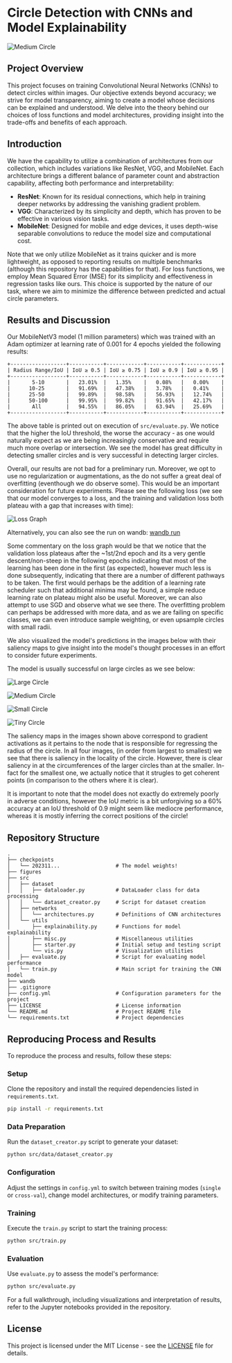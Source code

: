 # Circle Detection with CNNs and Model Explainability

![Medium Circle](figures/medium_circle.png)

## Project Overview

This project focuses on training Convolutional Neural Networks (CNNs) to detect circles within images. Our objective extends beyond accuracy; we strive for model transparency, aiming to create a model whose decisions can be explained and understood. We delve into the theory behind our choices of loss functions and model architectures, providing insight into the trade-offs and benefits of each approach.

## Introduction

We have the capability to utilize a combination of architectures from our collection, which includes variations like ResNet, VGG, and MobileNet. Each architecture brings a different balance of parameter count and abstraction capability, affecting both performance and interpretability:

- **ResNet**: Known for its residual connections, which help in training deeper networks by addressing the vanishing gradient problem.
- **VGG**: Characterized by its simplicity and depth, which has proven to be effective in various vision tasks.
- **MobileNet**: Designed for mobile and edge devices, it uses depth-wise separable convolutions to reduce the model size and computational cost.

Note that we only utilize MobileNet as it trains quicker and is more lightweight, as opposed to reporting results on multiple benchmarks (although this repository has the capabilities for that). For loss functions, we employ Mean Squared Error (MSE) for its simplicity and effectiveness in regression tasks like ours. This choice is supported by the nature of our task, where we aim to minimize the difference between predicted and actual circle parameters.

## Results and Discussion

Our MobileNetV3 model (1 million parameters) which was trained with an Adam optimizer at learning rate of 0.001 for 4 epochs yielded the following results:

```
+------------------+-----------+------------+-----------+------------+
| Radius Range/IoU | IoU ≥ 0.5 | IoU ≥ 0.75 | IoU ≥ 0.9 | IoU ≥ 0.95 |
+------------------+-----------+------------+-----------+------------+
|       5-10       |   23.01%  |   1.35%    |   0.08%   |   0.00%    |
|      10-25       |   91.69%  |   47.38%   |   3.78%   |   0.41%    |
|      25-50       |   99.89%  |   98.58%   |   56.93%  |   12.74%   |
|      50-100      |   99.95%  |   99.82%   |   91.65%  |   42.17%   |
|       All        |   94.55%  |   86.05%   |   63.94%  |   25.69%   |
+------------------+-----------+------------+-----------+------------+
```

The above table is printed out on execution of `src/evaluate.py`. We notice that the higher the IoU threshold, the worse the accuracy - as one would naturally expect as we are being increasingly conservative and require much more overlap or intersection. We see the model has great difficulty in detecting smaller circles and is very successful in detecting larger circles.

Overall, our results are not bad for a preliminary run. Moreover, we opt to use no regularization or augmentations, as the do not suffer a great deal of overfitting (eventhough we do observe some). This would be an important consideration for future experiments. Please see the following loss (we see that our model converges to a loss, and the training and validation loss both plateau with a gap that increases with time):

![Loss Graph](figures/loss.png)

Alternatively, you can also see the run on wandb: [wandb run](https://wandb.ai/sdhossain/CircleDetection/runs/ikiphy2b/workspace?workspace=user-sdhossain)

Some commentary on the loss graph would be that we notice that the validation loss plateaus after the ~1st/2nd epoch and its a very gentle descent/non-steep in the following epochs indicating that most of the learning has been done in the first (as expected), however much less is done subsequently, indicating that there are a number of different pathways to be taken. The first would perhaps be the addition of a learning rate scheduler such that additional minima may be found, a simple reduce learning rate on plateau might also be useful. Moreover, we can also attempt to use SGD and observe what we see there. The overfitting problem can perhaps be addressed with more data, and as we are failing on specific classes, we can even introduce sample weighting, or even upsample circles with small radii.

We also visualized the model's predictions in the images below with their saliency maps to give insight into the model's thought processes in an effort to consider future experiments.

The model is usually successful on large circles as we see below:

![Large Circle](figures/large_circle.png)

![Medium Circle](figures/medium_circle.png)

![Small Circle](figures/small_circle.png)

![Tiny Circle](figures/tiny_circle.png)

The saliency maps in the images shown above correspond to gradient activations as it pertains to the node that is responsible for regressing the radius of the circle. In all four images, (in order from largest to smallest) we see that there is saliency in the locality of the circle. However, there is clear saliency in at the circumferences of the larger circles than at the smaller. In-fact for the smallest one, we actually notice that it strugles to get coherent points (in comparison to the others where it is clear).

It is important to note that the model does not exactly do extremely poorly in adverse conditions, however the IoU metric is a bit unforgiving so a 60% accuracy at an IoU threshold of 0.9 might seem like mediocre performance, whereas it is mostly inferring the correct positions of the circle! 


## Repository Structure

```plaintext
.
├── checkpoints
│   └── 202311...                  # The model weights!
├── figures
├── src
│   ├── dataset
│   │   ├── dataloader.py          # DataLoader class for data processing
│   │   └── dataset_creator.py     # Script for dataset creation
│   ├── networks
│   │   └── architectures.py       # Definitions of CNN architectures
│   └── utils
│       ├── explainability.py      # Functions for model explainability
│       ├── misc.py                # Miscellaneous utilities
│       ├── starter.py             # Initial setup and testing script
│       └── vis.py                 # Visualization utilities
│   ├── evaluate.py                # Script for evaluating model performance
│   └── train.py                   # Main script for training the CNN model
├── wandb
├── .gitignore
├── config.yml                     # Configuration parameters for the project
├── LICENSE                        # License information
└── README.md                      # Project README file
└── requirements.txt               # Project dependencies

```


## Reproducing Process and Results

To reproduce the process and results, follow these steps:

### Setup

Clone the repository and install the required dependencies listed in `requirements.txt`.

```bash
pip install -r requirements.txt
```

### Data Preparation

Run the `dataset_creator.py` script to generate your dataset:

```bash
python src/data/dataset_creator.py
```

### Configuration

Adjust the settings in `config.yml` to switch between training modes (`single` or `cross-val`), change model architectures, or modify training parameters.

### Training

Execute the `train.py` script to start the training process:

```bash
python src/train.py
```

### Evaluation

Use `evaluate.py` to assess the model's performance:

```bash
python src/evaluate.py
```

For a full walkthrough, including visualizations and interpretation of results, refer to the Jupyter notebooks provided in the repository.

## License

This project is licensed under the MIT License - see the [LICENSE](LICENSE) file for details.
